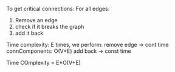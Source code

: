To get critical connections:
For all edges:
1. Remove an edge
2. check if it breaks the graph
3. add it back

Time complexity:
E times, we perform:
remove edge -> cont time
connComponents: O(V+E)
add back -> const time

Time COmplexity = E*O(V+E)
